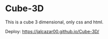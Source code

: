 # Cube-3D
This is a cube 3 dimensional, only css and html.

Deploy: https://jalcazar00.github.io/Cube-3D/
